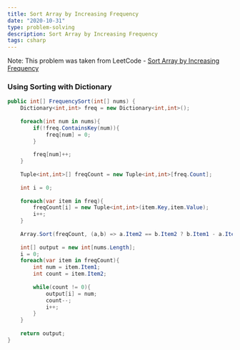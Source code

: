 ```yaml
---
title: Sort Array by Increasing Frequency
date: "2020-10-31"
type: problem-solving
description: Sort Array by Increasing Frequency
tags: csharp
---
```


Note: This problem was taken from LeetCode - [Sort Array by Increasing Frequency](https://leetcode.com/problems/sort-array-by-increasing-frequency/)

### Using Sorting with Dictionary

```csharp
public int[] FrequencySort(int[] nums) {
	Dictionary<int,int> freq = new Dictionary<int,int>();
	
	foreach(int num in nums){
		if(!freq.ContainsKey(num)){
			freq[num] = 0;
		}
		
		freq[num]++;
	}
	
	Tuple<int,int>[] freqCount = new Tuple<int,int>[freq.Count];
	
	int i = 0;
	
	foreach(var item in freq){
		freqCount[i] = new Tuple<int,int>(item.Key,item.Value);
		i++;
	}
	
	Array.Sort(freqCount, (a,b) => a.Item2 == b.Item2 ? b.Item1 - a.Item1 : a.Item2 - b.Item2);
	
	int[] output = new int[nums.Length];
	i = 0;
	foreach(var item in freqCount){
		int num = item.Item1;
		int count = item.Item2;
		
		while(count != 0){
			output[i] = num;
			count--;
			i++;
		}
	}
	
	return output;        
}
```
